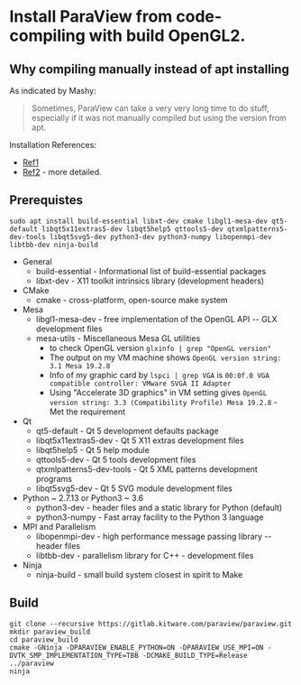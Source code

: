 # Install ParaView from code-compiling with build OpenGL2.
## Why compiling manually instead of apt installing
As indicated by Mashy: 
> Sometimes, ParaView can take a very very long time to do stuff, especially if it was not manually compiled but using the version from apt.  

Installation References:
* [Ref1](https://gitlab.kitware.com/paraview/paraview/blob/master/Documentation/dev/build.md)
* [Ref2](https://www.paraview.org/Wiki/ParaView:Build_And_Install#Introduction) - more detailed.

## Prerequistes
`sudo apt install build-essential libxt-dev cmake libgl1-mesa-dev qt5-default libqt5x11extras5-dev libqt5help5 qttools5-dev qtxmlpatterns5-dev-tools libqt5svg5-dev python3-dev python3-numpy libopenmpi-dev libtbb-dev ninja-build`
* General
   * build-essential - Informational list of build-essential packages
   * libxt-dev - X11 toolkit intrinsics library (development headers)
* CMake
   * cmake - cross-platform, open-source make system
* Mesa
   * libgl1-mesa-dev - free implementation of the OpenGL API -- GLX development files
   * mesa-utils - Miscellaneous Mesa GL utilities 
      * to check OpenGL version `glxinfo | grep "OpenGL version"`
      * The output on my VM machine shows `OpenGL version string: 3.1 Mesa 19.2.8`
      * Info of my graphic card by `lspci | grep VGA` is `00:0f.0 VGA compatible controller: VMware SVGA II Adapter`
      * Using "Accelerate 3D graphics" in VM setting gives `OpenGL version string: 3.3 (Compatibility Profile) Mesa 19.2.8` - Met the requirement
* Qt
   * qt5-default - Qt 5 development defaults package
   * libqt5x11extras5-dev - Qt 5 X11 extras development files
   * libqt5help5 - Qt 5 help module
   * qttools5-dev - Qt 5 tools development files
   * qtxmlpatterns5-dev-tools - Qt 5 XML patterns development programs
   * libqt5svg5-dev - Qt 5 SVG module development files
* Python ~ 2.7.13 or Python3 ~ 3.6
   * python3-dev - header files and a static library for Python (default)
   * python3-numpy - Fast array facility to the Python 3 language
* MPI and Parallelism
   * libopenmpi-dev - high performance message passing library -- header files
   * libtbb-dev - parallelism library for C++ - development files
* Ninja
   * ninja-build - small build system closest in spirit to Make

## Build 
```
git clone --recursive https://gitlab.kitware.com/paraview/paraview.git
mkdir paraview_build
cd paraview_build
cmake -GNinja -DPARAVIEW_ENABLE_PYTHON=ON -DPARAVIEW_USE_MPI=ON -DVTK_SMP_IMPLEMENTATION_TYPE=TBB -DCMAKE_BUILD_TYPE=Release ../paraview
ninja
```
